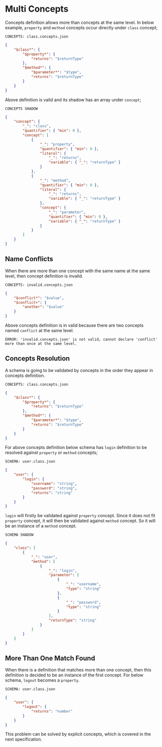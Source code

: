 # Multi Concepts

Concepts definition allows more than concepts at the same level. In below
example, `property` and `method` concepts occur directly under `class` concept;

`CONCEPTS: class.concepts.json`

```json
{
    "$class*": {
        "$property*": {
            "returns": "$returnType"
        },
        "$method*": {
            "$parameter*": "$type",
            "returns": "$returnType"   
        }
    }
}
```

Above definition is valid and its shadow has an array under `concept`;

`CONCEPTS SHADOW`

```json
{
    "concept": {
        "_": "class",
        "quantifier": { "min": 0 },
        "concept": [
            {
                "_": "property",
                "quantifier": { "min": 0 },
                "literal": {
                    "_": "returns",
                    "variable": { "_": "returnType" }
                }
            },
            {
                "_": "method",
                "quantifier": { "min": 0 },
                "literal": {
                    "_": "returns",
                    "variable": { "_": "returnType" }
                },
                "concept": {
                    "_": "parameter",
                    "quantifier": { "min": 0 },
                    "variable": { "_": "returnType" }
                }
            }
        ]
    }
}
```

## Name Conflicts

When there are more than one concept with the same name at the same level, then
concept definition is invalid.

`CONCEPTS: invalid.concepts.json`

```json
{
    "$conflict*": "$value",
    "$conflict+": {
        "another": "$value"
    }
}
```

Above concepts definition is in valid because there are two concepts named
`conflict` at the same level.

`ERROR: 'invalid.concepts.json' is not valid, cannot declare 'conflict' more
than once at the same level.`

## Concepts Resolution

A schema is going to be validated by concepts in the order they appear in
concepts definition.

`CONCEPTS: class.concepts.json`

```json
{
    "$class*": {
        "$property*": {
            "returns": "$returnType"
        },
        "$method*": {
            "$parameter*": "$type",
            "returns": "$returnType"   
        }
    }
}
```

For above concepts definition below schema has `login` definition to be resolved
against `property` or `method` concepts;

`SCHEMA: user.class.json`

```json
{
    "user": {
        "login": {
            "username": "string",
            "password": "string",
            "returns": "string"
        }
    }
}
```

`login` will firstly be validated against `property` concept. Since it does not
fit `property` concept, it will then be validated against `method` concept. So
it will be an instance of a `method` concept.

`SCHEMA SHADOW`

```json
{
    "class": [
        {
            "_": "user",
            "method": [
                {
                    "_": "login",
                    "parameter": [
                        {
                            "_": "username",
                            "type": "string"
                        },
                        {
                            "_": "password",
                            "type": "string"
                        }
                    ],
                    "returnType": "string"
                }
            ]
        }
    ]
}
```

## More Than One Match Found

When there is a definition that matches more than one concept, then this
definition is decided to be an instance of the first concept. For below schema,
`logout` becomes a `property`.

`SCHEMA: user.class.json`

```json
{
    "user": {
        "logout": {
            "returns": "number"
        }
    }
}
```

This problem can be solved by explicit concepts, which is covered in the next
specification.
